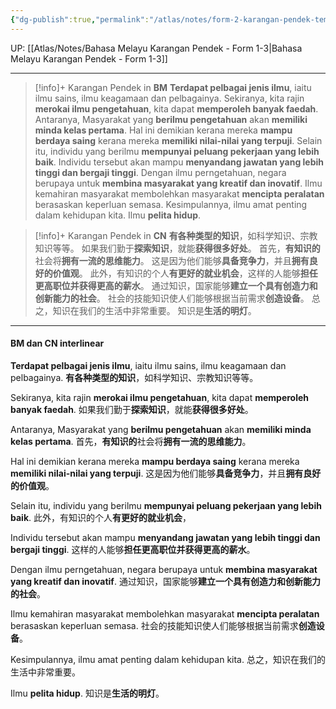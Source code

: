 ```yaml
---
{"dg-publish":true,"permalink":"/atlas/notes/form-2-karangan-pendek-tema-02-faedah-faedah-masyarakat-menjadi-berilmu/","noteIcon":""}
---
```


UP: [[Atlas/Notes/Bahasa Melayu Karangan Pendek - Form 1-3\|Bahasa Melayu Karangan Pendek - Form 1-3]]

---

> [!info]+ Karangan Pendek in **BM**
> **Terdapat pelbagai jenis ilmu**, iaitu ilmu sains, ilmu keagamaan dan pelbagainya. 
> Sekiranya, kita rajin **merokai ilmu pengetahuan**, kita dapat **memperoleh banyak faedah**. 
> Antaranya, Masyarakat yang **berilmu pengetahuan** akan **memiliki minda kelas pertama**. 
> Hal ini demikian kerana mereka **mampu berdaya saing** kerana mereka **memiliki nilai-nilai yang terpuji**. 
> Selain itu, individu yang berilmu **mempunyai peluang pekerjaan yang lebih baik**. 
> Individu tersebut akan mampu **menyandang jawatan yang lebih tinggi dan bergaji tinggi**. 
> Dengan ilmu perngetahuan, negara berupaya untuk **membina masyarakat yang kreatif dan inovatif**. 
> Ilmu kemahiran masyarakat membolehkan masyarakat **mencipta peralatan** berasaskan keperluan semasa. 
> Kesimpulannya, ilmu amat penting dalam kehidupan kita. 
> Ilmu **pelita hidup**.

> [!info]+ Karangan Pendek in **CN**
> **有各种类型的知识**，如科学知识、宗教知识等等。
> 如果我们勤于**探索知识**，就能**获得很多好处**。
> 首先，**有知识的**社会将**拥有一流的思维能力**。
> 这是因为他们能够**具备竞争力**，并且**拥有良好的价值观**。
> 此外，有知识的个人**有更好的就业机会**，这样的人能够**担任更高职位并获得更高的薪水**。
> 通过知识，国家能够**建立一个具有创造力和创新能力的社会**。
> 社会的技能知识使人们能够根据当前需求**创造设备**。
> 总之，知识在我们的生活中非常重要。
> 知识是**生活的明灯**。

---
#### BM dan CN interlinear

**Terdapat pelbagai jenis ilmu**, iaitu ilmu sains, ilmu keagamaan dan pelbagainya. 
**有各种类型的知识**，如科学知识、宗教知识等等。

Sekiranya, kita rajin **merokai ilmu pengetahuan**, kita dapat **memperoleh banyak faedah**. 
如果我们勤于**探索知识**，就能**获得很多好处**。

Antaranya, Masyarakat yang **berilmu pengetahuan** akan **memiliki minda kelas pertama**. 
首先，**有知识的**社会将**拥有一流的思维能力**。

Hal ini demikian kerana mereka **mampu berdaya saing** kerana mereka **memiliki nilai-nilai yang terpuji**. 
这是因为他们能够**具备竞争力**，并且**拥有良好的价值观**。

Selain itu, individu yang berilmu **mempunyai peluang pekerjaan yang lebih baik**. 
此外，有知识的个人**有更好的就业机会**，

Individu tersebut akan mampu **menyandang jawatan yang lebih tinggi dan bergaji tinggi**. 
这样的人能够**担任更高职位并获得更高的薪水**。

Dengan ilmu perngetahuan, negara berupaya untuk **membina masyarakat yang kreatif dan inovatif**. 
通过知识，国家能够**建立一个具有创造力和创新能力的社会**。

Ilmu kemahiran masyarakat membolehkan masyarakat **mencipta peralatan** berasaskan keperluan semasa. 
社会的技能知识使人们能够根据当前需求**创造设备**。

Kesimpulannya, ilmu amat penting dalam kehidupan kita. 
总之，知识在我们的生活中非常重要。

Ilmu **pelita hidup**.
知识是**生活的明灯**。
